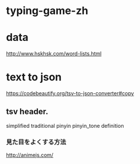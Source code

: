 # typing-game-zh


# data
http://www.hskhsk.com/word-lists.html

# text to json
https://codebeautify.org/tsv-to-json-converter#copy

## tsv header.
simplified	traditional	pinyin	pinyin_tone	definition

### 見た目をよくする方法
http://animejs.com/